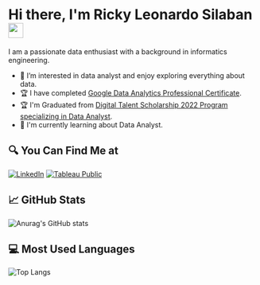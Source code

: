 #  Hi there, I'm Ricky Leonardo Silaban <img src="https://github.com/TheDudeThatCode/TheDudeThatCode/blob/master/Assets/Hi.gif" width="30px">

I am a passionate data enthusiast with a background in informatics engineering.

- 👀 I’m interested in data analyst and enjoy exploring everything about data.
- :trophy: I have completed <a href="https://www.coursera.org/account/accomplishments/specialization/certificate/9F8ES5QN6AJ5" target="_blank">Google Data Analytics Professional Certificate</a>.
- :trophy: I'm Graduated from <a href="https://drive.google.com/file/d/14sRa86-XGhW4pCE8FQ17L7t7WYEtht2-/view?usp=sharing" target="_blank">Digital Talent Scholarship 2022 Program specializing in Data Analyst</a>.
- :book: I'm currently learning about Data Analyst.

## 🔍 You Can Find Me at
<p>
  <a href="https://github.com/rickyleonardos" target="_blank"><img alt="LinkedIn" src="https://img.shields.io/badge/linkedin-%230077B5.svg?&style=for-the-badge&logo=linkedin&logoColor=white" /></a>  
  <a href="https://public.tableau.com/app/profile/ricky.leonardo.silaban" target="_blank"><img alt="Tableau Public" src="https://img.shields.io/badge/tableau-%23E4405F.svg?&style=for-the-badge&logo=tableau&logoColor=white&color=blue" /></a>  
</p>

## :chart_with_upwards_trend: GitHub Stats
![Anurag's GitHub stats](https://github-readme-stats.vercel.app/api?username=rickyleonardos&show_icons=true&theme=radical)

## :computer: Most Used Languages
![Top Langs](https://github-readme-stats.vercel.app/api/top-langs/?username=rickyleonardos&theme=radical)

